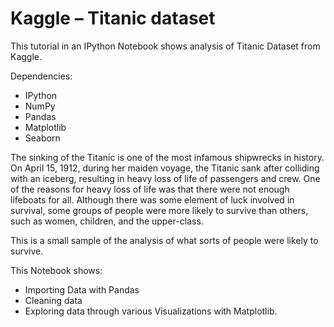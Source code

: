 # Kaggle – Titanic dataset
This tutorial in an IPython Notebook shows analysis of Titanic Dataset from Kaggle.

Dependencies: 

- IPython	
- NumPy
- Pandas
- Matplotlib
- Seaborn


The sinking of the Titanic is one of the most infamous shipwrecks in history. On April 15, 1912, during her maiden voyage, the Titanic sank after colliding with an iceberg, resulting in heavy loss of life of passengers and crew. One of the reasons for heavy loss of life was that there were not enough lifeboats for all. Although there was some element of luck involved in survival, some groups of people were more likely to survive than others, such as women, children, and the upper-class.

This is a small sample of the analysis of what sorts of people were likely to survive.

This Notebook shows: 
- Importing Data with Pandas
- Cleaning data
- Exploring data through various Visualizations with Matplotlib.

